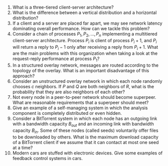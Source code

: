 1. What is a three-tiered client-server architecture?
2. What is the difference between a vertical distribution and a horizontal distribution?
3. If a client and a server are placed far apart, we may see network latency dominating overall performance. How can we tackle this problem?
4. Consider a chain of processes $P_{1}, P_{2}, \ldots, P_{n}$ implementing a multitiered client-server architecture. Process $P_{i}$ is client of process $P_{i}+1$, and $P_{i}$ will return a reply to $P_{i}-1$ only after receiving a reply from $P_{i}+1$. What are the main problems with this organization when taking a look at the request-reply performance at process $P_{1}$?
5. In a structured overlay network, messages are routed according to the topology of the overlay. What is an important disadvantage of this approach?
6. Consider an unstructured overlay network in which each node randomly chooses $c$ neighbors. If $P$ and $Q$ are both neighbors of $R$, what is the probability that they are also neighbors of each other?
7. Not every node in a peer-to-peer network should become superpeer. What are reasonable requirements that a superpeer should meet?
8. Give an example of a self-managing system in which the analysis component is completely distributed or even hidden.
9. Consider a BitTorrent system in which each node has an outgoing link with a bandwidth capacity $B_{out}$ and an incoming link with bandwidth capacity $B_{in}$. Some of these nodes (called seeds) voluntarily offer files to be downloaded by others. What is the maximum download capacity of a BitTorrent client if we assume that it can contact at most one seed at a time?
10. Modern cars are stuffed with electronic devices. Give some 
  examples of feedback control systems in cars.